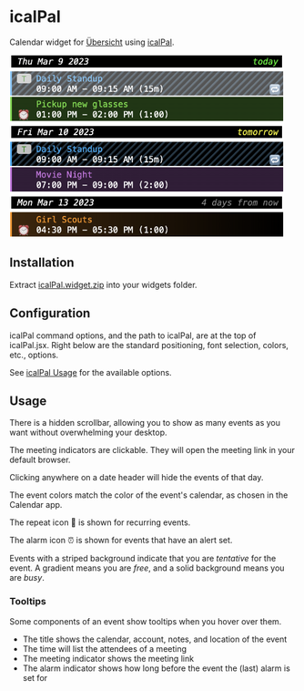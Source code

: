 # icalPal

Calendar widget for [Übersicht](https://tracesof.net/uebersicht/) using [icalPal](https://github.com/ajrosen/icalPal/).

<img height=320 src="https://github.com/ajrosen/icalPal.widget/blob/6d69d88825dcef37ca4855e4ecd70260d237de27/screenshot.png"/>

## Installation

Extract [icalPal.widget.zip](https://github.com/ajrosen/icalPal.widget/blob/f4abd84ca455a904d5ca17e05b1121541b2f0275/icalPal.widget.zip) into your widgets folder.

## Configuration

icalPal command options, and the path to icalPal, are at the top of icalPal.jsx.  Right below are the standard positioning, font selection, colors, etc., options.

See [icalPal Usage](https://github.com/ajrosen/icalPal/blob/main/README.md#usage) for the available options.

## Usage

There is a hidden scrollbar, allowing you to show as many events as you want without overwhelming your desktop.

The meeting indicators are clickable.  They will open the meeting link in your default browser.

Clicking anywhere on a date header will hide the events of that day.

The event colors match the color of the event's calendar, as chosen in the Calendar app.

The repeat icon :repeat: is shown for recurring events.

The alarm icon :alarm_clock: is shown for events that have an alert set.

Events with a striped background indicate that you are *tentative* for the event.  A gradient means you are *free*, and a solid background means you are *busy*.

### Tooltips

Some components of an event show tooltips when you hover over them.

* The title shows the calendar, account, notes, and location of the event
* The time will list the attendees of a meeting
* The meeting indicator shows the meeting link
* The alarm indicator shows how long before the event the (last) alarm is set for

